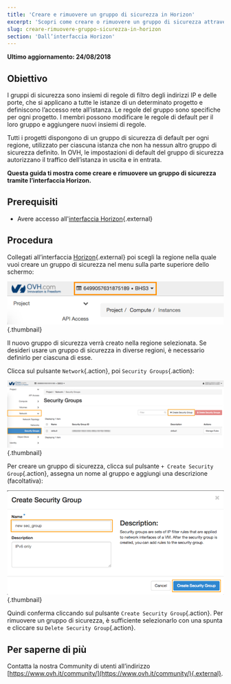 ```yaml
---
title: 'Creare e rimuovere un gruppo di sicurezza in Horizon'
excerpt: 'Scopri come creare o rimuovere un gruppo di sicurezza attraverso Horizon'
slug: creare-rimuovere-gruppo-sicurezza-in-horizon
section: 'Dall’interfaccia Horizon'
---
```


**Ultimo aggiornamento: 24/08/2018**

## Obiettivo

I gruppi di sicurezza sono insiemi di regole di filtro degli indirizzi IP e delle porte, che si applicano a tutte le istanze di un determinato progetto e definiscono l’accesso rete all’istanza. Le regole del gruppo sono specifiche per ogni progetto. I membri possono modificare le regole di default per il loro gruppo e aggiungere nuovi insiemi di regole. 

Tutti i progetti dispongono di un gruppo di sicurezza di default per ogni regione, utilizzato per ciascuna istanza che non ha nessun altro gruppo di sicurezza definito. In OVH, le impostazioni di default del gruppo di sicurezza autorizzano il traffico dell’istanza in uscita e in entrata. 

**Questa guida ti mostra come creare e rimuovere un gruppo di sicurezza tramite l’interfaccia Horizon.**

## Prerequisiti

- Avere accesso all'[interfaccia Horizon](https://horizon.cloud.ovh.net/){.external}


## Procedura

Collegati all’interfaccia [Horizon](https://horizon.cloud.ovh.net/){.external} poi scegli la regione nella quale vuoi creare un gruppo di sicurezza nel menu sulla parte superiore dello schermo: 

![Scelta della regione](images/1_H_sec_groups_region_choosing.png){.thumbnail}

Il nuovo gruppo di sicurezza verrà creato nella regione selezionata. Se desideri usare un gruppo di sicurezza in diverse regioni, è necessario definirlo per ciascuna di esse. 

Clicca sul pulsante `Network`{.action}, poi `Security Groups`{.action}: 

![Gruppi di sicurezza](images/2_H_crete_sec_group.png){.thumbnail}

Per creare un gruppo di sicurezza, clicca sul pulsante `+ Create Security Group`{.action}, assegna un nome al gruppo e aggiungi una descrizione (facoltativa): 

![Creazione di gruppi di sicurezza](images/3_H_new_sec_gr_name.png){.thumbnail}

Quindi conferma cliccando sul pulsante `Create Security Group`{.action}.
Per rimuovere un gruppo di sicurezza, è sufficiente selezionarlo con una spunta e cliccare su `Delete Security Group`{.action}. 


## Per saperne di più

Contatta la nostra Community di utenti all’indirizzo [https://www.ovh.it/community/](https://www.ovh.it/community/){.external}.